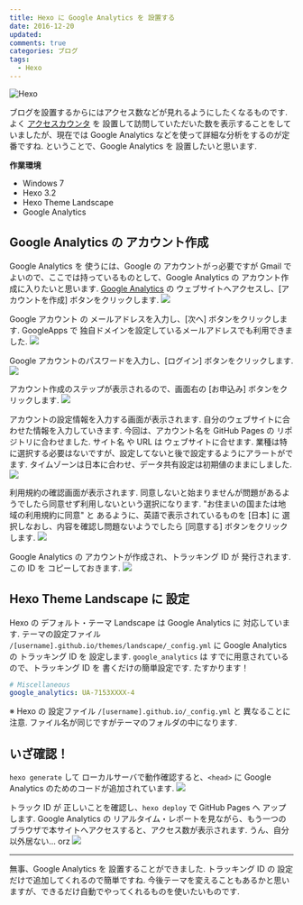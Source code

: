 ```yaml
---
title: Hexo に Google Analytics を 設置する
date: 2016-12-20
updated: 
comments: true
categories: ブログ
tags:
  - Hexo
---
```


![](/assets/hexo/hexo-3.2.png "Hexo")

ブログを設置するからにはアクセス数などが見れるようにしたくなるものです.
よく [アクセスカウンタ](https://ja.wikipedia.org/wiki/%E3%82%A2%E3%82%AF%E3%82%BB%E3%82%B9%E3%82%AB%E3%82%A6%E3%83%B3%E3%82%BF) を 設置して訪問していただいた数を表示することをしていましたが、現在では Google Analytics などを使って詳細な分析をするのが定番ですね.
ということで、Google Analytics を 設置したいと思います.

**作業環境**
- Windows 7
- Hexo 3.2
- Hexo Theme Landscape
- Google Analytics


## Google Analytics の アカウント作成
Google Analytics を 使うには、Google の アカウントがっ必要ですが Gmail で よいので、ここでは持っているものとして、Google Analytics の アカウント作成に入りたいと思います.
[Google Analytics](https://www.google.com/intl/ja_jp/analytics/) の ウェブサイトへアクセスし、[アカウントを作成] ボタンをクリックします.
![](/assets/analytics/signup/01.png)

Google アカウント の メールアドレスを入力し、[次へ] ボタンをクリックします.
GoogleApps で 独自ドメインを設定しているメールアドレスでも利用できました.
![](/assets/analytics/signup/02.png)

Google アカウントのパスワードを入力し、[ログイン] ボタンをクリックします.
![](/assets/analytics/signup/03.png)

アカウント作成のステップが表示されるので、画面右の [お申込み] ボタンをクリックします.
![](/assets/analytics/signup/04.png)

アカウントの設定情報を入力する画面が表示されます. 自分のウェブサイトに合わせた情報を入力していきます.
今回は、アカウント名を GitHub Pages の リポジトリに合わせました.
サイト名 や URL は ウェブサイトに合せます.
業種は特に選択する必要はないですが、設定してないと後で設定するようにアラートがでます.
タイムゾーンは日本に合わせ、データ共有設定は初期値のままにしました.
![](/assets/analytics/signup/05.png)

利用規約の確認画面が表示されます. 同意しないと始まりませんが問題があるようでしたら同意せず利用しないという選択になります.
"お住まいの国または地域の利用規約に同意" と あるように、英語で表示されているものを [日本] に 選択しなおし、内容を確認し問題ないようでしたら [同意する] ボタンをクリックします.
![](/assets/analytics/signup/06.png)

Google Analytics の アカウントが作成され、トラッキング ID が 発行されます.
この ID を コピーしておきます.
![](/assets/analytics/signup/07.png)


## Hexo Theme Landscape に 設定
Hexo の デフォルト・テーマ Landscape は Google Analytics に 対応しています.
テーマの設定ファイル `/[username].github.io/themes/landscape/_config.yml` に Google Analytics の トラッキング ID を 設定します.
`google_analytics` は すでに用意されているので、トラッキング ID を 書くだけの簡単設定です. たすかります！
```yaml
# Miscellaneous
google_analytics: UA-7153XXXX-4
```
※ Hexo の 設定ファイル `/[username].github.io/_config.yml` と 異なることに注意. ファイル名が同じですがテーマのフォルダの中になります.


## いざ確認！
`hexo generate` して ローカルサーバで動作確認すると、`<head>` に Google Analytics のためのコードが追加されています.
![](/assets/analytics/signup/08.png)

トラック ID が 正しいことを確認し、`hexo deploy` で GitHub Pages へ アップします.
Google Analytics の リアルタイム・レポートを見ながら、もう一つのブラウザで本サイトへアクセスすると、アクセス数が表示されます.
うん、自分以外居ない... orz
![](/assets/analytics/signup/09.png)



- - - -
無事、Google Analytics を 設置することができました.
トラッキング ID の 設定だけで追加してくれるので簡単ですね. 今後テーマを変えることもあるかと思いますが、できるだけ自動でやってくれるものを使いたいものです.
